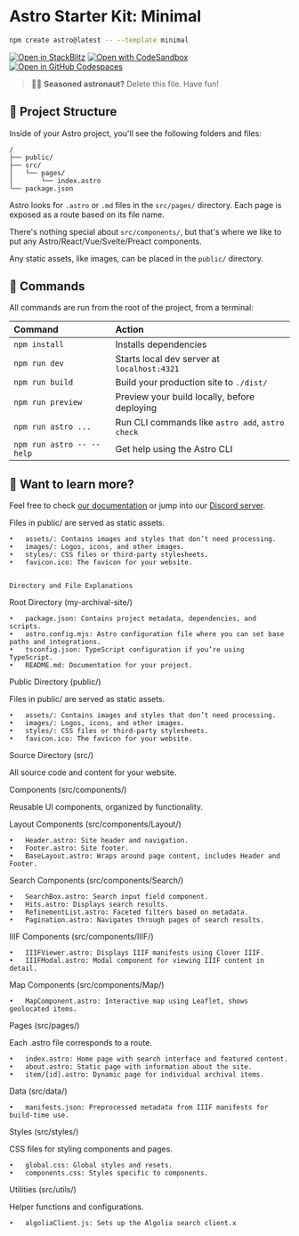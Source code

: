 # Astro Starter Kit: Minimal

```sh
npm create astro@latest -- --template minimal
```

[![Open in StackBlitz](https://developer.stackblitz.com/img/open_in_stackblitz.svg)](https://stackblitz.com/github/withastro/astro/tree/latest/examples/minimal)
[![Open with CodeSandbox](https://assets.codesandbox.io/github/button-edit-lime.svg)](https://codesandbox.io/p/sandbox/github/withastro/astro/tree/latest/examples/minimal)
[![Open in GitHub Codespaces](https://github.com/codespaces/badge.svg)](https://codespaces.new/withastro/astro?devcontainer_path=.devcontainer/minimal/devcontainer.json)

> 🧑‍🚀 **Seasoned astronaut?** Delete this file. Have fun!

## 🚀 Project Structure

Inside of your Astro project, you'll see the following folders and files:

```text
/
├── public/
├── src/
│   └── pages/
│       └── index.astro
└── package.json
```

Astro looks for `.astro` or `.md` files in the `src/pages/` directory. Each page is exposed as a route based on its file name.

There's nothing special about `src/components/`, but that's where we like to put any Astro/React/Vue/Svelte/Preact components.

Any static assets, like images, can be placed in the `public/` directory.

## 🧞 Commands

All commands are run from the root of the project, from a terminal:

| Command                   | Action                                           |
| :------------------------ | :----------------------------------------------- |
| `npm install`             | Installs dependencies                            |
| `npm run dev`             | Starts local dev server at `localhost:4321`      |
| `npm run build`           | Build your production site to `./dist/`          |
| `npm run preview`         | Preview your build locally, before deploying     |
| `npm run astro ...`       | Run CLI commands like `astro add`, `astro check` |
| `npm run astro -- --help` | Get help using the Astro CLI                     |

## 👀 Want to learn more?

Feel free to check [our documentation](https://docs.astro.build) or jump into our [Discord server](https://astro.build/chat).


Files in public/ are served as static assets.

	•	assets/: Contains images and styles that don’t need processing.
	•	images/: Logos, icons, and other images.
	•	styles/: CSS files or third-party stylesheets.
	•	favicon.ico: The favicon for your website.
	
	
	Directory and File Explanations

Root Directory (my-archival-site/)

	•	package.json: Contains project metadata, dependencies, and scripts.
	•	astro.config.mjs: Astro configuration file where you can set base paths and integrations.
	•	tsconfig.json: TypeScript configuration if you’re using TypeScript.
	•	README.md: Documentation for your project.

Public Directory (public/)

Files in public/ are served as static assets.

	•	assets/: Contains images and styles that don’t need processing.
	•	images/: Logos, icons, and other images.
	•	styles/: CSS files or third-party stylesheets.
	•	favicon.ico: The favicon for your website.

Source Directory (src/)

All source code and content for your website.

Components (src/components/)

Reusable UI components, organized by functionality.

Layout Components (src/components/Layout/)

	•	Header.astro: Site header and navigation.
	•	Footer.astro: Site footer.
	•	BaseLayout.astro: Wraps around page content, includes Header and Footer.

Search Components (src/components/Search/)

	•	SearchBox.astro: Search input field component.
	•	Hits.astro: Displays search results.
	•	RefinementList.astro: Faceted filters based on metadata.
	•	Pagination.astro: Navigates through pages of search results.

IIIF Components (src/components/IIIF/)

	•	IIIFViewer.astro: Displays IIIF manifests using Clover IIIF.
	•	IIIFModal.astro: Modal component for viewing IIIF content in detail.

Map Components (src/components/Map/)

	•	MapComponent.astro: Interactive map using Leaflet, shows geolocated items.

Pages (src/pages/)

Each .astro file corresponds to a route.

	•	index.astro: Home page with search interface and featured content.
	•	about.astro: Static page with information about the site.
	•	item/[id].astro: Dynamic page for individual archival items.

Data (src/data/)

	•	manifests.json: Preprocessed metadata from IIIF manifests for build-time use.

Styles (src/styles/)

CSS files for styling components and pages.

	•	global.css: Global styles and resets.
	•	components.css: Styles specific to components.

Utilities (src/utils/)

Helper functions and configurations.

	•	algoliaClient.js: Sets up the Algolia search client.x
